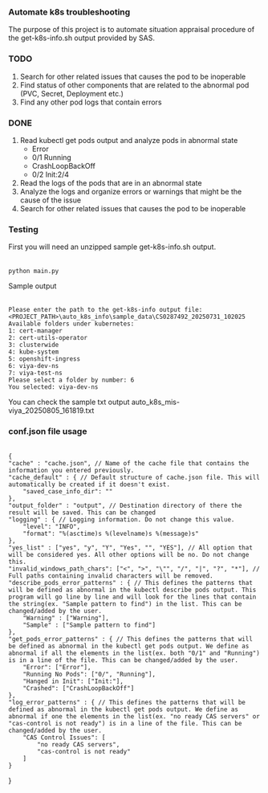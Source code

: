 ### Automate k8s troubleshooting 
The purpose of this project is to automate situation appraisal procedure of the get-k8s-info.sh output provided by SAS.

### TODO
1. Search for other related issues that causes the pod to be inoperable
2. Find status of other components that are related to the abnormal pod (PVC, Secret, Deployment etc.)
3. Find any other pod logs that contain errors

### DONE
1. Read kubectl get pods output and analyze pods in abnormal state
   - Error
   - 0/1     Running
   - CrashLoopBackOff
   - 0/2     Init:2/4
2. Read the logs of the pods that are in an abnormal state
3. Analyze the logs and organize errors or warnings that might be the cause of the issue
4. Search for other related issues that causes the pod to be inoperable

### Testing
First you will need an unzipped sample get-k8s-info.sh output. 
######
    python main.py

Sample output
######
    Please enter the path to the get-k8s-info output file: <PROJECT_PATH>\auto_k8s_info\sample_data\CS0287492_20250731_102025
    Available folders under kubernetes:
    1: cert-manager
    2: cert-utils-operator
    3: clusterwide
    4: kube-system
    5: openshift-ingress
    6: viya-dev-ns
    7: viya-test-ns
    Please select a folder by number: 6
    You selected: viya-dev-ns

You can check the sample txt output auto_k8s_mis-viya_20250805_161819.txt

### conf.json file usage
######
    {
    "cache" : "cache.json", // Name of the cache file that contains the information you entered previously.
    "cache_default" : { // Default structure of cache.json file. This will automatically be created if it doesn't exist.
        "saved_case_info_dir": ""
    },
    "output_folder" : "output", // Destination directory of there the result will be saved. This can be changed
    "logging" : { // Logging information. Do not change this value.
        "level": "INFO",
        "format": "%(asctime)s %(levelname)s %(message)s"
    },
    "yes_list" : ["yes", "y", "Y", "Yes", "", "YES"], // All option that will be considered yes. All other options will be no. Do not change this.
    "invalid_windows_path_chars": ["<", ">", "\"", "/", "|", "?", "*"], // Full paths containing invalid characters will be removed.
    "describe_pods_error_patterns" : { // This defines the patterns that will be defined as abnormal in the kubectl describe pods output. This program will go line by line and will look for the lines that contain the string(ex. "Sample pattern to find") in the list. This can be changed/added by the user.
        "Warning" : ["Warning"],
        "Sample" : ["Sample pattern to find"]
    },
    "get_pods_error_patterns" : { // This defines the patterns that will be defined as abnormal in the kubectl get pods output. We define as abnormal if all the elements in the list(ex. both "0/1" and "Running") is in a line of the file. This can be changed/added by the user.
        "Error": ["Error"],
        "Running No Pods": ["0/", "Running"],
        "Hanged in Init": ["Init:"],
        "Crashed": ["CrashLoopBackOff"]
    },
    "log_error_patterns" : { // This defines the patterns that will be defined as abnormal in the kubectl get pods output. We define as abnormal if one the elements in the list(ex. "no ready CAS servers" or "cas-control is not ready") is in a line of the file. This can be changed/added by the user.
        "CAS Control Issues": [
            "no ready CAS servers",
            "cas-control is not ready"
        ]
    }
}
